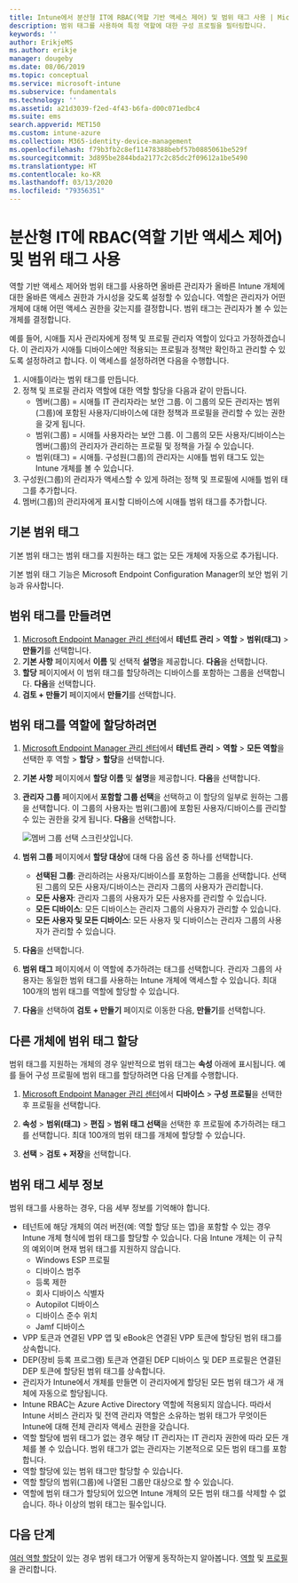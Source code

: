 ```yaml
---
title: Intune에서 분산형 IT에 RBAC(역할 기반 액세스 제어) 및 범위 태그 사용 | Microsoft Docs
description: 범위 태그를 사용하여 특정 역할에 대한 구성 프로필을 필터링합니다.
keywords: ''
author: ErikjeMS
ms.author: erikje
manager: dougeby
ms.date: 08/06/2019
ms.topic: conceptual
ms.service: microsoft-intune
ms.subservice: fundamentals
ms.technology: ''
ms.assetid: a21d3039-f2ed-4f43-b6fa-d00c071edbc4
ms.suite: ems
search.appverid: MET150
ms.custom: intune-azure
ms.collection: M365-identity-device-management
ms.openlocfilehash: f79b3fb2c8ef11478388bebf57b0885061be529f
ms.sourcegitcommit: 3d895be2844bda2177c2c85dc2f09612a1be5490
ms.translationtype: HT
ms.contentlocale: ko-KR
ms.lasthandoff: 03/13/2020
ms.locfileid: "79356351"
---
```

# <a name="use-role-based-access-control-rbac-and-scope-tags-for-distributed-it"></a>분산형 IT에 RBAC(역할 기반 액세스 제어) 및 범위 태그 사용

역할 기반 액세스 제어와 범위 태그를 사용하면 올바른 관리자가 올바른 Intune 개체에 대한 올바른 액세스 권한과 가시성을 갖도록 설정할 수 있습니다. 역할은 관리자가 어떤 개체에 대해 어떤 액세스 권한을 갖는지를 결정합니다. 범위 태그는 관리자가 볼 수 있는 개체를 결정합니다.

예를 들어, 시애틀 지사 관리자에게 정책 및 프로필 관리자 역할이 있다고 가정하겠습니다. 이 관리자가 시애틀 디바이스에만 적용되는 프로필과 정책만 확인하고 관리할 수 있도록 설정하려고 합니다. 이 액세스를 설정하려면 다음을 수행합니다.

1. 시애틀이라는 범위 태그를 만듭니다.
2. 정책 및 프로필 관리자 역할에 대한 역할 할당을 다음과 같이 만듭니다. 
    - 멤버(그룹) = 시애틀 IT 관리자라는 보안 그룹. 이 그룹의 모든 관리자는 범위(그룹)에 포함된 사용자/디바이스에 대한 정책과 프로필을 관리할 수 있는 권한을 갖게 됩니다.
    - 범위(그룹) = 시애틀 사용자라는 보안 그룹. 이 그룹의 모든 사용자/디바이스는 멤버(그룹)의 관리자가 관리하는 프로필 및 정책을 가질 수 있습니다. 
    - 범위(태그) = 시애틀. 구성원(그룹)의 관리자는 시애틀 범위 태그도 있는 Intune 개체를 볼 수 있습니다.
3. 구성원(그룹)의 관리자가 액세스할 수 있게 하려는 정책 및 프로필에 시애틀 범위 태그를 추가합니다.
4. 멤버(그룹)의 관리자에게 표시할 디바이스에 시애틀 범위 태그를 추가합니다. 

## <a name="default-scope-tag"></a>기본 범위 태그
기본 범위 태그는 범위 태그를 지원하는 태그 없는 모든 개체에 자동으로 추가됩니다.

기본 범위 태그 기능은 Microsoft Endpoint Configuration Manager의 보안 범위 기능과 유사합니다. 

## <a name="to-create-a-scope-tag"></a>범위 태그를 만들려면

1. [Microsoft Endpoint Manager 관리 센터](https://go.microsoft.com/fwlink/?linkid=2109431)에서 **테넌트 관리** > **역할** > **범위(태그)**  > **만들기**를 선택합니다.
2. **기본 사항** 페이지에서 **이름** 및 선택적 **설명**을 제공합니다. **다음**을 선택합니다.
3. **할당** 페이지에서 이 범위 태그를 할당하려는 디바이스를 포함하는 그룹을 선택합니다. **다음**을 선택합니다.
4. **검토 + 만들기** 페이지에서 **만들기**를 선택합니다.

## <a name="to-assign-a-scope-tag-to-a-role"></a>범위 태그를 역할에 할당하려면

1. [Microsoft Endpoint Manager 관리 센터](https://go.microsoft.com/fwlink/?linkid=2109431)에서 **테넌트 관리** > **역할** > **모든 역할**을 선택한 후 역할 > **할당** > **할당**을 선택합니다.
2. **기본 사항** 페이지에서 **할당 이름** 및 **설명**을 제공합니다. **다음**을 선택합니다.
3. **관리자 그룹** 페이지에서 **포함할 그룹 선택**을 선택하고 이 할당의 일부로 원하는 그룹을 선택합니다. 이 그룹의 사용자는 범위(그룹)에 포함된 사용자/디바이스를 관리할 수 있는 권한을 갖게 됩니다. **다음**을 선택합니다.

    ![멤버 그룹 선택 스크린샷입니다.](./media/scope-tags/select-member-groups.png)

4. **범위 그룹** 페이지에서 **할당 대상**에 대해 다음 옵션 중 하나를 선택합니다.
    - **선택된 그룹**: 관리하려는 사용자/디바이스를 포함하는 그룹을 선택합니다. 선택된 그룹의 모든 사용자/디바이스는 관리자 그룹의 사용자가 관리합니다.
    - **모든 사용자**: 관리자 그룹의 사용자가 모든 사용자를 관리할 수 있습니다.
    - **모든 디바이스**: 모든 디바이스는 관리자 그룹의 사용자가 관리할 수 있습니다.
    - **모든 사용자 및 모든 디바이스**: 모든 사용자 및 디바이스는 관리자 그룹의 사용자가 관리할 수 있습니다.

5. **다음**을 선택합니다.
6. **범위 태그** 페이지에서 이 역할에 추가하려는 태그를 선택합니다. 관리자 그룹의 사용자는 동일한 범위 태그를 사용하는 Intune 개체에 액세스할 수 있습니다. 최대 100개의 범위 태그를 역할에 할당할 수 있습니다.
7. **다음**을 선택하여 **검토 + 만들기** 페이지로 이동한 다음, **만들기**를 선택합니다.

## <a name="assign-scope-tags-to-other-objects"></a>다른 개체에 범위 태그 할당

범위 태그를 지원하는 개체의 경우 일반적으로 범위 태그는 **속성** 아래에 표시됩니다. 예를 들어 구성 프로필에 범위 태그를 할당하려면 다음 단계를 수행합니다.

1. [Microsoft Endpoint Manager 관리 센터](https://go.microsoft.com/fwlink/?linkid=2109431)에서 **디바이스** > **구성 프로필**을 선택한 후 프로필을 선택합니다.

2. **속성** > **범위(태그)**  > **편집** > **범위 태그 선택**을 선택한 후 프로필에 추가하려는 태그를 선택합니다. 최대 100개의 범위 태그를 개체에 할당할 수 있습니다.
4. **선택** > **검토 + 저장**을 선택합니다.

## <a name="scope-tag-details"></a>범위 태그 세부 정보
범위 태그를 사용하는 경우, 다음 세부 정보를 기억해야 합니다. 

- 테넌트에 해당 개체의 여러 버전(예: 역할 할당 또는 앱)을 포함할 수 있는 경우 Intune 개체 형식에 범위 태그를 할당할 수 있습니다.
  다음 Intune 개체는 이 규칙의 예외이며 현재 범위 태그를 지원하지 않습니다.
    - Windows ESP 프로필
    - 디바이스 범주
    - 등록 제한
    - 회사 디바이스 식별자
    - Autopilot 디바이스
    - 디바이스 준수 위치
    - Jamf 디바이스
- VPP 토큰과 연결된 VPP 앱 및 eBook은 연결된 VPP 토큰에 할당된 범위 태그를 상속합니다.
- DEP(장비 등록 프로그램) 토큰과 연결된 DEP 디바이스 및 DEP 프로필은 연결된 DEP 토큰에 할당된 범위 태그를 상속합니다.
- 관리자가 Intune에서 개체를 만들면 이 관리자에게 할당된 모든 범위 태그가 새 개체에 자동으로 할당됩니다.
- Intune RBAC는 Azure Active Directory 역할에 적용되지 않습니다. 따라서 Intune 서비스 관리자 및 전역 관리자 역할은 소유하는 범위 태그가 무엇이든 Intune에 대해 전체 관리자 액세스 권한을 갖습니다.
- 역할 할당에 범위 태그가 없는 경우 해당 IT 관리자는 IT 관리자 권한에 따라 모든 개체를 볼 수 있습니다. 범위 태그가 없는 관리자는 기본적으로 모든 범위 태그를 포함합니다.
- 역할 할당에 있는 범위 태그만 할당할 수 있습니다.
- 역할 할당의 범위(그룹)에 나열된 그룹만 대상으로 할 수 있습니다.
- 역할에 범위 태그가 할당되어 있으면 Intune 개체의 모든 범위 태그를 삭제할 수 없습니다. 하나 이상의 범위 태그는 필수입니다.

## <a name="next-steps"></a>다음 단계

[여러 역할 할당](role-based-access-control.md#multiple-role-assignments)이 있는 경우 범위 태그가 어떻게 동작하는지 알아봅니다.
[역할](role-based-access-control.md) 및 [프로필](../configuration/device-profile-assign.md)을 관리합니다.


